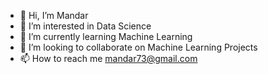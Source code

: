 - 👋 Hi, I’m Mandar
- 👀 I’m interested in Data Science
- 🌱 I’m currently learning Machine Learning
- 💞️ I’m looking to collaborate on Machine Learning Projects
- 📫 How to reach me mandar73@gmail.com

<!---
MN1973/MN1973 is a ✨ special ✨ repository because its `README.md` (this file) appears on your GitHub profile.
You can click the Preview link to take a look at your changes.
--->
